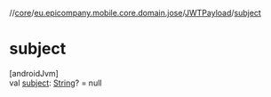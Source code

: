 //[core](../../../index.md)/[eu.epicompany.mobile.core.domain.jose](../index.md)/[JWTPayload](index.md)/[subject](subject.md)

# subject

[androidJvm]\
val [subject](subject.md): [String](https://kotlinlang.org/api/latest/jvm/stdlib/kotlin/-string/index.html)? = null

